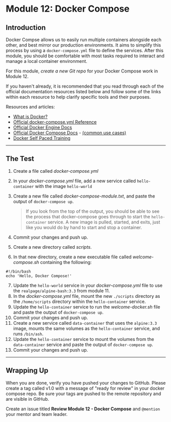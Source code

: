 # Module 12: Docker Compose

## Introduction
Docker Compse allows us to easily run multiple containers alongside each other, and best mirror our production environments. It aims to simplify this process by using a `docker-compose.yml` file to define the services. After this module, you should be comfortable with most tasks required to interact and manage a local container environment.

For this module, *create a new Git repo* for your Docker Compose work in Module 12.

If you haven't already, it is recommended that you read through each of the official documentation resources listed below and follow some of the links within each resource to help clarify specific tools and their purposes.

Resources and articles:
- [What is Docker?](https://www.docker.com/what-docker)
- [Official docker-compose.yml Reference](https://docs.docker.com/compose/compose-file/)
- [Official Docker Engine Docs](https://docs.docker.com/engine/understanding-docker/)
- [Official Docker Compose Docs](https://docs.docker.com/compose/overview/) - [(common use cases)](https://docs.docker.com/compose/overview/#common-use-cases)
- [Docker Self Paced Training](http://training.docker.com/self-paced-training/)

---

## The Test

1. Create a file called _docker-compose.yml_
2. In your _docker-compose.yml_ file, add a new service called `hello-container` with the image `hello-world`
3. Create a new file called _docker-compose-module.txt_, and paste the output of `docker-compose up`.

    > If you look from the top of the output, you should be able to see the
    process that docker-compose goes through to start the `hello-container` service.
    A new image is pulled, started, and exits, just like you would do by hand
    to start and stop a container.

4. Commit your changes and push up.
5. Create a new directory called _scripts_.
6. In that new directory, create a new executable file called _welcome-compose.sh_ containing the following:
```
#!/bin/bash
echo 'Hello, Docker Compose!'
```
7. Update the `hello-world` service in your _docker-compose.yml_ file to use the `realpage/alpine-bash:3.3` from module 11.
8. In the _docker-compose.yml_ file, mount the new `./scripts` directory as the `/home/scripts` directory within the `hello-container` service.
9. Update the `hello-container` service to run the _welcome-docker.sh_ file and paste the output of `docker-compose up`.
10. Commit your changes and push up.
11. Create a new service called `data-container` that uses the `alpine:3.3` image, mounts the same volumes as the `hello-container` service, and runs `/bin/ash`.
12. Update the `hello-container` service to mount the volumes from the `data-container` service and paste the output of `docker-compose up`.
13. Commit your changes and push up.

---

## Wrapping Up

When you are done, verify you have pushed your changes to GitHub. Please create a tag called v1.0 with a message of "ready for review" in your docker compose repo. Be sure your tags are pushed to the remote repository and are visible in GitHub.

Create an issue titled **Review Module 12 - Docker Compose** and `@mention` your mentor and team leader.

